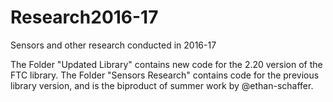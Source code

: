 # Research2016-17
Sensors and other research conducted in 2016-17

The Folder "Updated Library" contains new code for the 2.20 version of the FTC library.
The Folder "Sensors Research" contains code for the previous library version, and is the biproduct of summer work by @ethan-schaffer.


